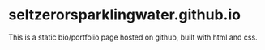 # seltzerorsparklingwater.github.io

This is a static bio/portfolio page hosted on github, built with html and css. 
